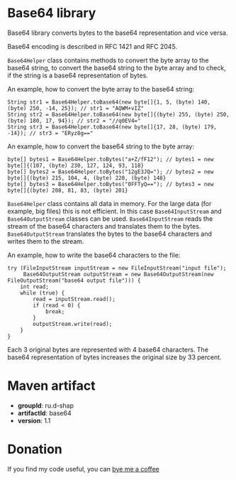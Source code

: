 Base64 library
==============
Base64 library converts bytes to the base64 representation and vice versa.

Base64 encoding is described in RFC 1421 and RFC 2045.

`Base64Helper` class contains methods to convert the byte array to the base64 string, to convert the base64 string to the byte array and to check, if the string is a base64 representation of bytes.

An example, how to convert the byte array to the base64 string:
```
String str1 = Base64Helper.toBase64(new byte[]{1, 5, (byte) 140, (byte) 250, -14, 25}); // str1 = "AQWM+vIZ"
String str2 = Base64Helper.toBase64(new byte[]{(byte) 255, (byte) 250, (byte) 180, 17, 94}); // str2 = "//q0EV4="
String str3 = Base64Helper.toBase64(new byte[]{17, 28, (byte) 179, -14}); // str3 = "ERyz8g=="
```

An example, how to convert the base64 string to the byte array:
```
byte[] bytes1 = Base64Helper.toBytes("a+Z/fF12"); // bytes1 = new byte[]{(107, (byte) 230, 127, 124, 93, 118}
byte[] bytes2 = Base64Helper.toBytes("12gE3JQ="); // bytes2 = new byte[]{(byte) 215, 104, 4, (byte) 220, (byte) 148}
byte[] bytes3 = Base64Helper.toBytes("0FFTyQ=="); // bytes3 = new byte[]{(byte) 208, 81, 83, (byte) 201}
```

`Base64Helper` class contains all data in memory.
For the large data (for example, big files) this is not efficient.
In this case `Base64InputStream` and `Base64OutputStream` classes can be used.
`Base64InputStream` reads the stream of the base64 characters and translates them to the bytes.
`Base64OutputStream` translates the bytes to the base64 characters and writes them to the stream.

An example, how to write the base64 characters to the file:
```
try (FileInputStream inputStream = new FileInputStream("input file");
     Base64OutputStream outputStream = new Base64OutputStream(new FileOutputStream("base64 output file"))) {
    int read;
    while (true) {
        read = inputStream.read();
        if (read < 0) {
            break;
        }
        outputStream.write(read);
    }
}
```

Each 3 original bytes are represented with 4 base64 characters.
The base64 representation of bytes increases the original size by 33 percent.

Maven artifact
==============
* **groupId**: ru.d-shap
* **artifactId**: base64
* **version**: 1.1

Donation
========
If you find my code useful, you can [bye me a coffee](https://www.paypal.me/dshapovalov)

